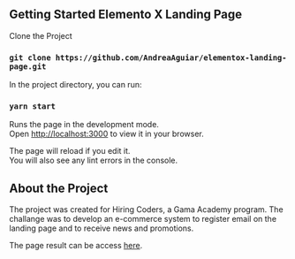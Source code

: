 ## Getting Started Elemento X Landing Page

Clone the Project
### `git clone https://github.com/AndreaAguiar/elementox-landing-page.git`

In the project directory, you can run:
### `yarn start`

Runs the page in the development mode.\
Open [http://localhost:3000](http://localhost:3000) to view it in your browser.

The page will reload if you edit it.\
You will also see any lint errors in the console.

## About the Project

The project was created for Hiring Coders, a Gama Academy program. The challange was to develop an e-commerce system to register email on the landing page and to receive news and promotions.

The page result can be access [here](https://elementox.netlify.app/).

